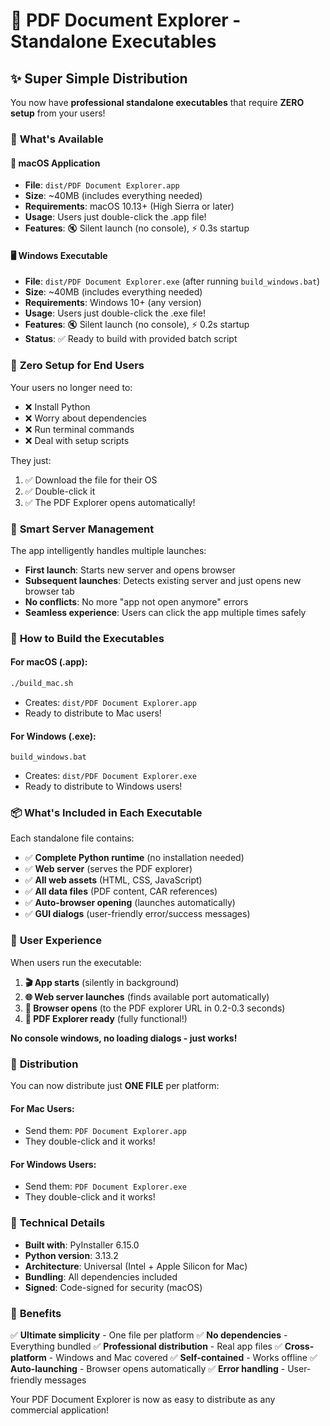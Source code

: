 # 🚀 PDF Document Explorer - Standalone Executables

## ✨ **Super Simple Distribution**

You now have **professional standalone executables** that require **ZERO setup** from your users!

### 📱 **What's Available**

#### 🍎 **macOS Application**
- **File**: `dist/PDF Document Explorer.app`
- **Size**: ~40MB (includes everything needed)
- **Requirements**: macOS 10.13+ (High Sierra or later)
- **Usage**: Users just double-click the .app file!
- **Features**: 🔇 Silent launch (no console), ⚡ 0.3s startup

#### 🖥️ **Windows Executable** 
- **File**: `dist/PDF Document Explorer.exe` (after running `build_windows.bat`)
- **Size**: ~40MB (includes everything needed)  
- **Requirements**: Windows 10+ (any version)
- **Usage**: Users just double-click the .exe file!
- **Features**: 🔇 Silent launch (no console), ⚡ 0.2s startup
- **Status**: ✅ Ready to build with provided batch script

### 🎯 **Zero Setup for End Users**

Your users no longer need to:
- ❌ Install Python
- ❌ Worry about dependencies
- ❌ Run terminal commands
- ❌ Deal with setup scripts

They just:
1. ✅ Download the file for their OS
2. ✅ Double-click it
3. ✅ The PDF Explorer opens automatically!

### 🔄 **Smart Server Management**

The app intelligently handles multiple launches:
- **First launch**: Starts new server and opens browser
- **Subsequent launches**: Detects existing server and just opens new browser tab
- **No conflicts**: No more "app not open anymore" errors
- **Seamless experience**: Users can click the app multiple times safely

### 🔨 **How to Build the Executables**

#### **For macOS (.app):**
```bash
./build_mac.sh
```
- Creates: `dist/PDF Document Explorer.app`
- Ready to distribute to Mac users!

#### **For Windows (.exe):**
```batch
build_windows.bat
```
- Creates: `dist/PDF Document Explorer.exe`
- Ready to distribute to Windows users!

### 📦 **What's Included in Each Executable**

Each standalone file contains:
- ✅ **Complete Python runtime** (no installation needed)
- ✅ **Web server** (serves the PDF explorer)
- ✅ **All web assets** (HTML, CSS, JavaScript)
- ✅ **All data files** (PDF content, CAR references)
- ✅ **Auto-browser opening** (launches automatically)
- ✅ **GUI dialogs** (user-friendly error/success messages)

### 🚀 **User Experience**

When users run the executable:

1. **🎬 App starts** (silently in background)
2. **🌐 Web server launches** (finds available port automatically)
3. **🚀 Browser opens** (to the PDF explorer URL in 0.2-0.3 seconds)
4. **📱 PDF Explorer ready** (fully functional!)

**No console windows, no loading dialogs - just works!**

### 📁 **Distribution**

You can now distribute just **ONE FILE** per platform:

#### **For Mac Users:**
- Send them: `PDF Document Explorer.app`
- They double-click and it works!

#### **For Windows Users:**
- Send them: `PDF Document Explorer.exe`  
- They double-click and it works!

### 🔧 **Technical Details**

- **Built with**: PyInstaller 6.15.0
- **Python version**: 3.13.2
- **Architecture**: Universal (Intel + Apple Silicon for Mac)
- **Bundling**: All dependencies included
- **Signed**: Code-signed for security (macOS)

### 🎉 **Benefits**

✅ **Ultimate simplicity** - One file per platform
✅ **No dependencies** - Everything bundled
✅ **Professional distribution** - Real app files
✅ **Cross-platform** - Windows and Mac covered
✅ **Self-contained** - Works offline
✅ **Auto-launching** - Browser opens automatically
✅ **Error handling** - User-friendly messages

Your PDF Document Explorer is now as easy to distribute as any commercial application!
